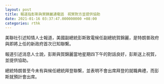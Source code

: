 ```yaml
---
layout: post
title: 報道指彭斯與賀錦麗通電話　祝賀對方並提供協助
date: 2021-01-16 03:37:47.000000000 +08:00
categories: rthk
---
```


美聯社引述知情人士報道，美國副總統彭斯致電候任副總統賀錦麗，是特朗普政府與即將上任的新政府首次已知聯繫。

報道引述消息人士說，彭斯與賀錦麗當地星期四下午的對話良好，彭斯送上祝賀，並提供協助。

總統特朗普至今未有與候任總統拜登聯繫，並表明不會出席拜登的就職典禮，而彭斯就預計會出席。
